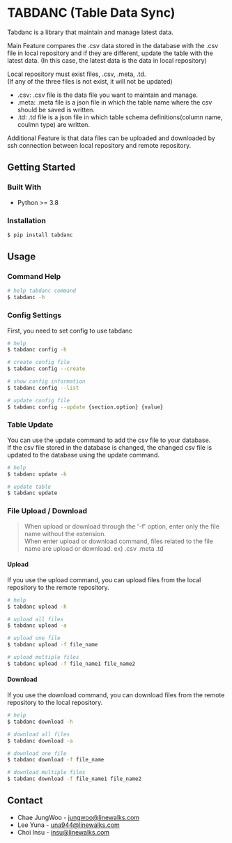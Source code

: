 # TABDANC (Table Data Sync)

Tabdanc is a library that maintain and manage latest data.

Main Feature compares the .csv data stored in the database with the .csv file in local repository and if they are different, update the table with the latest data. (In this case, the latest data is the data in local repository)

Local repository must exist files, .csv, .meta, .td. <br>
(If any of the three files is not exist, it will not be updated)

- .csv: .csv file is the data file you want to maintain and manage.
- .meta: .meta file is a json file in which the table name where the csv should be saved is written.
- .td: .td file is a json file in which table schema definitions(column name, coulmn type) are written. 

Additional Feature is that data files can be uploaded and downloaded by ssh connection between local repository and remote repository.

## Getting Started

### Built With

- Python >= 3.8

### Installation

```sh
$ pip install tabdanc
```

## Usage

### Command Help

```sh
# help tabdanc command
$ tabdanc -h
```

### Config Settings

First, you need to set config to use tabdanc 

```sh
# help
$ tabdanc config -h

# create config file 
$ tabdanc config --create

# show config information
$ tabdanc config --list

# update config file
$ tabdanc config --update {section.option} {value}
```

### Table Update

You can use the update command to add the csv file to your database. <br>
If the csv file stored in the database is changed, the changed csv file is updated to the database using the update command.

```sh
# help
$ tabdanc update -h

# update table
$ tabdanc update
```

### File Upload / Download

> When upload or download through the '-f' option, enter only the file name without the extension. <br> When enter upload or download command, files related to the file name are upload or download. ex) .csv .meta .td

#### Upload

If you use the upload command, you can upload files from the local repository to the remote repository.

```sh
# help
$ tabdanc upload -h

# upload all files
$ tabdanc upload -a

# upload one file
$ tabdanc upload -f file_name

# upload multiple files
$ tabdanc upload -f file_name1 file_name2
```

#### Download

If you use the download command, you can download files from the remote repository to the local repository.

```sh
# help
$ tabdanc download -h

# download all files
$ tabdanc download -a

# download one file
$ tabdanc download -f file_name

# download multiple files
$ tabdanc download -f file_name1 file_name2
```

## Contact

- Chae JungWoo - jungwoo@linewalks.com
- Lee Yuna - una944@linewalks.com
- Choi Insu - insu@linewalks.com
